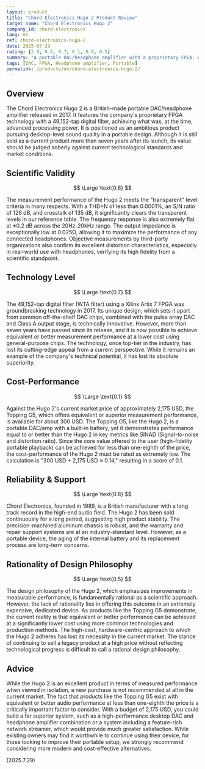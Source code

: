 ```yaml
---
layout: product
title: "Chord Electronics Hugo 2 Product Review"
target_name: "Chord Electronics Hugo 2"
company_id: chord-electronics
lang: en
ref: chord-electronics-hugo-2
date: 2025-07-29
rating: [2.9, 0.8, 0.7, 0.1, 0.8, 0.5]
summary: "A portable DAC/headphone amplifier with a proprietary FPGA. While its measurement performance is excellent, its cost-performance is rated extremely poor due to numerous competing products that achieve equivalent or better performance at a fraction of the price."
tags: [DAC, FPGA, Headphone amplifier, Portable]
permalink: /products/en/chord-electronics-hugo-2/
---
```

## Overview

The Chord Electronics Hugo 2 is a British-made portable DAC/headphone amplifier released in 2017. It features the company's proprietary FPGA technology with a 49,152-tap digital filter, achieving what was, at the time, advanced processing power. It is positioned as an ambitious product pursuing desktop-level sound quality in a portable design. Although it is still sold as a current product more than seven years after its launch, its value should be judged soberly against current technological standards and market conditions.

## Scientific Validity

$$ \Large \text{0.8} $$

The measurement performance of the Hugo 2 meets the "transparent" level criteria in many respects. With a THD+N of less than 0.0001%, an S/N ratio of 126 dB, and crosstalk of 135 dB, it significantly clears the transparent levels in our reference table. The frequency response is also extremely flat at ±0.2 dB across the 20Hz-20kHz range. The output impedance is exceptionally low at 0.025Ω, allowing it to maximize the performance of any connected headphones. Objective measurements by third-party organizations also confirm its excellent distortion characteristics, especially in real-world use with headphones, verifying its high fidelity from a scientific standpoint.

## Technology Level

$$ \Large \text{0.7} $$

The 49,152-tap digital filter (WTA filter) using a Xilinx Artix 7 FPGA was groundbreaking technology in 2017. Its unique design, which sets it apart from common off-the-shelf DAC chips, combined with the pulse array DAC and Class A output stage, is technically innovative. However, more than seven years have passed since its release, and it is now possible to achieve equivalent or better measurement performance at a lower cost using general-purpose chips. The technology, once top-tier in the industry, has lost its cutting-edge appeal from a current perspective. While it remains an example of the company's technical potential, it has lost its absolute superiority.

## Cost-Performance

$$ \Large \text{0.1} $$

Against the Hugo 2's current market price of approximately 2,175 USD, the Topping G5, which offers equivalent or superior measurement performance, is available for about 300 USD. The Topping G5, like the Hugo 2, is a portable DAC/amp with a built-in battery, yet it demonstrates performance equal to or better than the Hugo 2 in key metrics like SINAD (Signal-to-noise and distortion ratio). Since the core value offered to the user (high-fidelity portable playback) can be achieved for less than one-eighth of the price, the cost-performance of the Hugo 2 must be rated as extremely low. The calculation is "300 USD ÷ 2,175 USD ≈ 0.14," resulting in a score of 0.1.

## Reliability & Support

$$ \Large \text{0.8} $$

Chord Electronics, founded in 1989, is a British manufacturer with a long track record in the high-end audio field. The Hugo 2 has been sold continuously for a long period, suggesting high product stability. The precision-machined aluminum chassis is robust, and the warranty and repair support systems are at an industry-standard level. However, as a portable device, the aging of the internal battery and its replacement process are long-term concerns.

## Rationality of Design Philosophy

$$ \Large \text{0.5} $$

The design philosophy of the Hugo 2, which emphasizes improvements in measurable performance, is fundamentally rational as a scientific approach. However, the lack of rationality lies in offering this outcome in an extremely expensive, dedicated device. As products like the Topping G5 demonstrate, the current reality is that equivalent or better performance can be achieved at a significantly lower cost using more common technologies and production methods. The high-cost, hardware-centric approach to which the Hugo 2 adheres has lost its necessity in the current market. The stance of continuing to sell a legacy product at a high price without reflecting technological progress is difficult to call a rational design philosophy.

## Advice

While the Hugo 2 is an excellent product in terms of measured performance when viewed in isolation, a new purchase is not recommended at all in the current market. The fact that products like the Topping G5 exist with equivalent or better audio performance at less than one-eighth the price is a critically important factor to consider. With a budget of 2,175 USD, you could build a far superior system, such as a high-performance desktop DAC and headphone amplifier combination or a system including a feature-rich network streamer, which would provide much greater satisfaction. While existing owners may find it worthwhile to continue using their device, for those looking to improve their portable setup, we strongly recommend considering more modern and cost-effective alternatives.

(2025.7.29)
